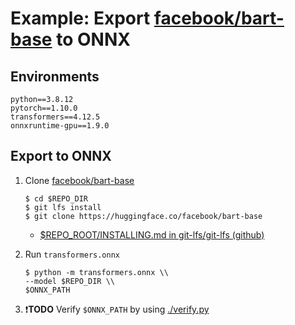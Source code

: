 # Example: Export [facebook/bart-base](https://huggingface.co/facebook/bart-base) to ONNX

## Environments

```
python==3.8.12
pytorch==1.10.0
transformers==4.12.5
onnxruntime-gpu==1.9.0
```

## Export to ONNX

1. Clone [facebook/bart-base](https://huggingface.co/facebook/bart-base)

   ```
   $ cd $REPO_DIR
   $ git lfs install
   $ git clone https://huggingface.co/facebook/bart-base
   ```

   * [$REPO_ROOT/INSTALLING.md in git-lfs/git-lfs (github)](https://github.com/git-lfs/git-lfs/blob/main/INSTALLING.md)

2. Run `transformers.onnx`

   ```
   $ python -m transformers.onnx \\
   --model $REPO_DIR \\
   $ONNX_PATH
   ```

3. :exclamation:**TODO** Verify `$ONNX_PATH` by using [./verify.py](./verify.py)

